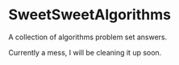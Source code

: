 # SweetSweetAlgorithms
A collection of algorithms problem set answers.

Currently a mess, I will be cleaning it up soon.
